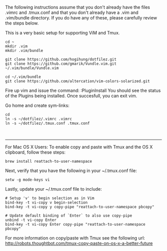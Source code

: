 The following instructions assume that you don't already have the files .vimrc and .tmux.conf and that you don't already have a .vim and .vim/bundle directory.  If you do have any of these, please carefully review the steps below.

This is a very basic setup for supporting ViM and Tmux.

```
cd ~
mkdir .vim
mkdir .vim/bundle

git clone https://github.com/hogihung/dotfilez.git
git clone https://github.com/gmarik/Vundle.vim.git ~/.vim/bundle/Vundle.vim

cd ~/.vim/bundle
git clone https://github.com/altercation/vim-colors-solarized.git
```

Fire up vim and issue the command:  :PluginInstall
You should see the status of the Plugins being installed.  Once succesfull, you can exit vim.  

Go home and create sym-links:

```
cd
ln -s ~/dotfilez/.vimrc .vimrc
ln -s ~/dotfilez/.tmux.conf .tmux.conf
```

<br><hr>
For Mac OS X Users:
To enable copy and paste with Tmux and the OS X clipboard, follow these steps:

```
brew install reattach-to-user-namespace
```

Next, verify that you have the following in your ~/.tmux.conf file:
```
setw -g mode-keys vi
```

Lastly, update your ~/.tmux.conf file to include:
```
# Setup 'v' to begin selection as in Vim
bind-key -t vi-copy v begin-selection
bind-key -t vi-copy y copy-pipe "reattach-to-user-namespace pbcopy"

# Update default binding of `Enter` to also use copy-pipe
unbind -t vi-copy Enter
bind-key -t vi-copy Enter copy-pipe "reattach-to-user-namespace pbcopy"
```

For more information on copy/paste with Tmux see the following url:
http://robots.thoughtbot.com/tmux-copy-paste-on-os-x-a-better-future
